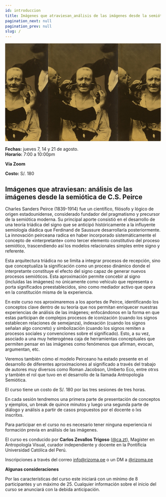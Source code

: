 ```yaml
---
id: introduccion
title: Imágenes que atraviesan_análisis de las imágenes desde la semiótica de C.S. Peirce
pagination_next: null
pagination_prev: null
slug: /
---
```



![Texto alternativo](imgs/10_AIG2025.jpg)

**Fechas:** jueves 7, 14 y 21 de agosto.  
**Horario:** 7:00 a 10:00pm

**Vía Zoom**

**Costo:** S/. 180

## Imágenes que atraviesan: análisis de las imágenes desde la semiótica de C.S. Peirce

Charles Sanders Peirce (1839-1914) fue un científico, filósofo y lógico de origen estadounidense, considerado fundador del pragmatismo y precursor de la semiótica moderna. Su principal aporte consistió en el desarrollo de una teoría triádica del signo que se anticipó históricamente a la influyente semiología diádica que Ferdinand de Saussure desarrollaría posteriormente. La innovación peirceana radica en haber incorporado sistemáticamente el concepto de «interpretante» como tercer elemento constitutivo del proceso semiótico, trascendiendo así los modelos relacionales simples entre signo y referente. 

Esta arquitectura triádica no se limita a integrar procesos de recepción, sino que conceptualiza la significación como un proceso dinámico donde el interpretante constituye el efecto del signo capaz de generar nuevos procesos semióticos. Esta aproximación permite concebir al signo (incluidas las imágenes) no únicamente como vehículo que representa o porta significados preestablecidos, sino como mediador activo que opera en la constitución misma de la experiencia.

En este curso nos aproximaremos a los aportes de Peirce, identificando los conceptos clave dentro de su teoría que nos permitan enriquecer nuestras experiencias de análisis de las imágenes; enfocándonos en la forma en que estas participan de complejos procesos de iconización (cuando los signos establecen relaciones de semejanza), indexación (cuando los signos señalan algo concreto) y simbolización (cuando los signos remiten a procesos sociales y convenciones sobre el significado). Esto, a su vez, asociado a una muy heterogénea caja de herramientas conceptuales que permiten pensar en las imágenes como fenómenos que afirman, evocan, argumentan, etc. 

Veremos también cómo el modelo Peirceano ha estado presente en el desarrollo de diferentes aproximaciones al significado a través del trabajo de autores muy diversos como Roman Jacobson, Umberto Eco, entre otrxs y también el rol que tuvo en el desarrollo de la llamada Antropología Semiótica.

El curso tiene un costo de S/. 180 por las tres sesiones de tres horas. 

En cada sesión tendremos una primera parte de presentación de conceptos y ejemplos, un break de quince minutos y luego una segunda parte de diálogo y análisis a partir de casos propuestos por el docente o lxs inscritxs.

Para participar en el curso no es necesario tener ninguna experiencia ni formación previa en análisis de las imágenes.

El curso es conducido por **Carlos Zevallos Trigoso** ([@ca.zt](https://www.instagram.com/ca.zt/)), Magíster en Antropología Visual, curador independiente y docente en la Pontificia Universidad Católica del Perú.

Inscripciones a través del correo info@rizoma.pe o un DM a [@rizoma.pe](https://www.instagram.com/rizoma.pe/)

**Algunas consideraciones**

Por las características del curso este iniciará con un mínimo de 8 participantes y un máximo de 25\. Cualquier información sobre el inicio del curso se anunciará con la debida anticipación.

